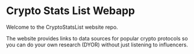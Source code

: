 # Crypto Stats List Webapp

Welcome to the CryptoStatsList website repo.

The website provides links to data sources for popular crypto protocols so you can do your own research (DYOR) without just listening to influencers.
